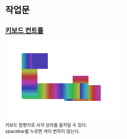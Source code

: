 # 작업문

## [키보드 컨트롤](https://fireworks80.github.io/Novice-to-Nonja---html5-game/src/key-controls/)

![key control img](./img/keyboard-controls.png)
<br>
키보드 방향키로 사각 상자를 움직일 수 있다.<br>
spacebar를 누르면 색이 변하지 않는다.
